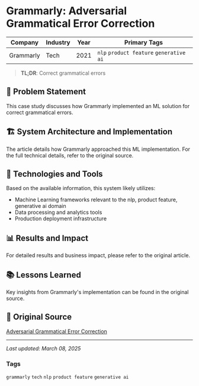 # Grammarly: Adversarial Grammatical Error Correction

| Company | Industry | Year | Primary Tags | 
|---------|----------|------|--------------|
| Grammarly | Tech | 2021 | `nlp` `product feature` `generative ai` |

> **TL;DR**: Correct grammatical errors

## 📝 Problem Statement

This case study discusses how Grammarly implemented an ML solution for correct grammatical errors.

## 🏗️ System Architecture and Implementation

The article details how Grammarly approached this ML implementation. For the full technical details, refer to the original source.

## 🔧 Technologies and Tools

Based on the available information, this system likely utilizes:

- Machine Learning frameworks relevant to the nlp, product feature, generative ai domain
- Data processing and analytics tools
- Production deployment infrastructure

## 📊 Results and Impact

For detailed results and business impact, please refer to the original article.

## 📚 Lessons Learned

Key insights from Grammarly's implementation can be found in the original source.

## 🔗 Original Source

[Adversarial Grammatical Error Correction](https://www.grammarly.com/blog/engineering/adversarial-grammatical-error-correction)

---

*Last updated: March 08, 2025*

### Tags

`grammarly` `tech` `nlp` `product feature` `generative ai`
